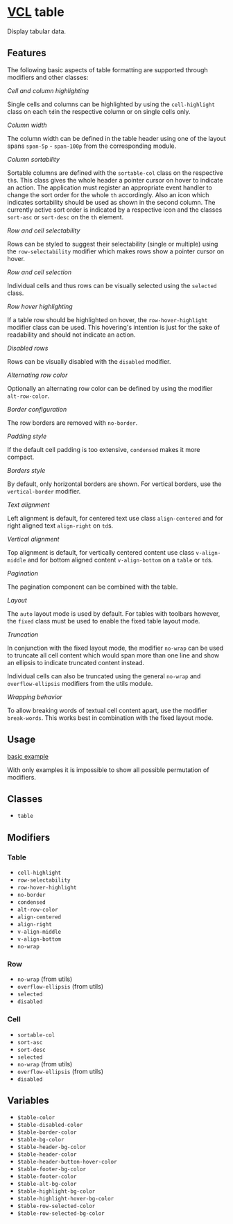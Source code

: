 # [VCL](https://vcl.github.io/) table

Display tabular data.

## Features

The following basic aspects of table formatting are supported
through modifiers and other classes:

_Cell and column highlighting_

Single cells and columns can be highlighted by using the `cell-highlight`
class on each `td`in the respective column or on single cells only.

_Column width_

The column width can be defined in the table header using one of the layout
spans `span-5p` - `span-100p` from the corresponding module.

_Column sortability_

Sortable columns are defined with the `sortable-col` class on the
respective `th`s.
This class gives the whole header a pointer cursor on hover to indicate an
action.
The application must register an appropriate event handler to change the
sort order for the whole `th` accordingly.
Also an icon which indicates sortability should be used as shown in the
second column.
The currently active sort order is indicated by a respective icon and the
classes `sort-asc` or `sort-desc` on the `th` element.

_Row and cell selectability_

Rows can be styled to suggest their selectability (single or multiple) using the
`row-selectability` modifier which makes rows show a pointer cursor on
hover.

_Row and cell selection_

Individual cells and thus rows can be visually selected using the
`selected` class.

_Row hover highlighting_

If a table row should be highlighted on hover, the `row-hover-highlight`
modifier class can be used. This hovering's intention is just for the sake
of readability and should not indicate an action.

_Disabled rows_

Rows can be visually disabled with the `disabled` modifier.

_Alternating row color_

Optionally an alternating row color can be defined by using the modifier
`alt-row-color`.

_Border configuration_

The row borders are removed with `no-border`.

_Padding style_

If the default cell padding is too extensive, `condensed` makes it more
compact.

_Borders style_

By default, only horizontal borders are shown. For vertical borders,
use the `vertical-border` modifier.

_Text alignment_

Left alignment is default, for centered text use class `align-centered`
and for right aligned text `align-right` on `td`s.

_Vertical alignment_

Top alignment is default, for vertically centered content use class
`v-align-middle` and for bottom aligned content `v-align-bottom`
on a `table` or `td`s.

_Pagination_

The pagination component can be combined with the table.

_Layout_

The `auto` layout mode is used by default. For tables with toolbars however,
the `fixed` class must be used to enable the fixed table layout mode.

_Truncation_

In conjunction with the fixed layout mode, the modifier `no-wrap` can
be used to truncate all cell content which would span more than one line and
show an ellipsis to indicate truncated content instead.

Individual cells can also be truncated using the general
`no-wrap` and `overflow-ellipsis` modifiers from the utils module.

_Wrapping behavior_

To allow breaking words of textual cell content apart, use the modifier
`break-words`. This works best in combination with the fixed layout mode.

## Usage

[basic example](/demo/example.html)

With only examples it is impossible to show all possible permutation of
modifiers.

## Classes

- `table`

## Modifiers

### Table

- `cell-highlight`
- `row-selectability`
- `row-hover-highlight`
- `no-border`
- `condensed`
- `alt-row-color`
- `align-centered`
- `align-right`
- `v-align-middle`
- `v-align-bottom`
- `no-wrap`

### Row

- `no-wrap` (from utils)
- `overflow-ellipsis` (from utils)
- `selected`
- `disabled`

### Cell

- `sortable-col`
- `sort-asc`
- `sort-desc`
- `selected`
- `no-wrap` (from utils)
- `overflow-ellipsis` (from utils)
- `disabled`

## Variables

- `$table-color`
- `$table-disabled-color`
- `$table-border-color`
- `$table-bg-color`
- `$table-header-bg-color`
- `$table-header-color`
- `$table-header-button-hover-color`
- `$table-footer-bg-color`
- `$table-footer-color`
- `$table-alt-bg-color`
- `$table-highlight-bg-color`
- `$table-highlight-hover-bg-color`
- `$table-row-selected-color`
- `$table-row-selected-bg-color`
